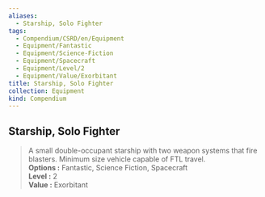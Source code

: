 ```yaml
---
aliases:
  - Starship, Solo Fighter
tags:
  - Compendium/CSRD/en/Equipment
  - Equipment/Fantastic
  - Equipment/Science-Fiction
  - Equipment/Spacecraft
  - Equipment/Level/2
  - Equipment/Value/Exorbitant
title: Starship, Solo Fighter
collection: Equipment
kind: Compendium
---
```

## Starship, Solo Fighter  
  
>A small double-occupant starship with two weapon systems that fire blasters. Minimum size vehicle capable of FTL travel.  
> **Options :** Fantastic, Science Fiction, Spacecraft  
> **Level :** 2  
> **Value :** Exorbitant